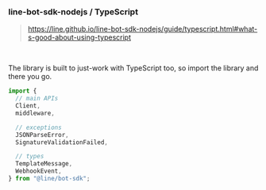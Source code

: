 ### line-bot-sdk-nodejs / TypeScript
> https://line.github.io/line-bot-sdk-nodejs/guide/typescript.html#what-s-good-about-using-typescript

</br>

The library is built to just-work with TypeScript too, so import the library and there you go.
```ts
import {
  // main APIs
  Client,
  middleware,

  // exceptions
  JSONParseError,
  SignatureValidationFailed,

  // types
  TemplateMessage,
  WebhookEvent,
} from "@line/bot-sdk";
```